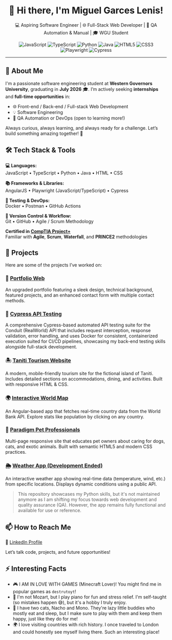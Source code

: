 <h1 align="center">👋 Hi there, I'm Miguel Garces Lenis!</h1>

<p align="center">
💻 Aspiring Software Engineer | 🌐 Full-Stack Web Developer | 🧪 QA Automation & Manual | 🎓  WGU Student 
</p>

<p align="center">
  <img src="https://img.shields.io/badge/JavaScript-F7DF1E?logo=javascript&logoColor=black" alt="JavaScript"/>
  <img src="https://img.shields.io/badge/TypeScript-3178C6?logo=typescript&logoColor=white" alt="TypeScript"/>
  <img src="https://img.shields.io/badge/Python-3776AB?logo=python&logoColor=white" alt="Python"/>
  <img src="https://img.shields.io/badge/Java-ED8B00?logo=java&logoColor=white" alt="Java"/>
  <img src="https://img.shields.io/badge/HTML5-E34F26?logo=html5&logoColor=white" alt="HTML5"/>
  <img src="https://img.shields.io/badge/CSS3-1572B6?logo=css3&logoColor=white" alt="CSS3"/>
  <img src="https://img.shields.io/badge/Playwright-2EAD33?logo=playwright&logoColor=white" alt="Playwright"/>
  <img src="https://img.shields.io/badge/Cypress-17202C?logo=cypress&logoColor=white" alt="Cypress"/>
</p>

---

## 📘 About Me

I'm a passionate software engineering student at **Western Governors University**, graduating in **July 2026** 🎓. I’m actively seeking **internships** and **full-time opportunities** in:

- 🌐 Front-end / Back-end / Full-stack Web Development  
- 💡 Software Engineering  
- 🔧 QA Automation or DevOps (open to learning more!)

Always curious, always learning, and always ready for a challenge. Let’s build something amazing together! 🚀

## 🛠️ Tech Stack & Tools

**💻 Languages:**  
JavaScript • TypeScript • Python • Java • HTML • CSS

**📚 Frameworks & Libraries:**  
AngularJS • Playwright (JavaScript/TypeScript) • Cypress

**🧪 Testing & DevOps:**  
Docker • Postman • GitHub Actions

**🔁 Version Control & Workflow:**  
Git • GitHub • Agile / Scrum Methodology

**Certified in [CompTIA Project+](https://www.credly.com/badges/922e12ff-b235-422b-9097-17107f79563e/public_url)**  
Familiar with **Agile**, **Scrum**, **Waterfall**, and **PRINCE2** methodologies  

## 🚀 Projects

Here are some of the projects I’ve worked on:

### 📁 [Portfolio Web](https://destrutoyt.github.io/MAGL-Portfolio)
An upgraded portfolio featuring a sleek design, technical background, featured projects, and an enhanced contact form with multiple contact methods.

### 🧪 [Cypress API Testing](https://github.com/destrutoyt/Cypress-API-Testing)
A comprehensive Cypress-based automated API testing suite for the Conduit (RealWorld) API that includes request interception, response validation, error handling, and uses Docker for consistent, containerized execution suited for CI/CD pipelines, showcasing my back-end testing skills alongside full-stack development.

### 🏝️ [Taniti Tourism Website](https://github.com/destrutoyt/Taniti-Website)
A modern, mobile-friendly tourism site for the fictional island of Taniti. Includes detailed sections on accommodations, dining, and activities. Built with responsive HTML & CSS.

### 🌍 [Interactive World Map](https://github.com/destrutoyt/Interactive-World-Map)
An Angular-based app that fetches real-time country data from the World Bank API. Explore stats like population by clicking on any country.

### 🐾 [Paradigm Pet Professionals](https://github.com/destrutoyt/Front-End-Project)
Multi-page responsive site that educates pet owners about caring for dogs, cats, and exotic animals. Built with semantic HTML5 and modern CSS practices.

### 🌦️ [Weather App (Development Ended)](https://github.com/destrutoyt/Weather_App)
An interactive weather app showing real-time data (temperature, wind, etc.) from specific locations. Displays dynamic conditions using a public API.
> This repository showcases my Python skills, but it's not maintained anymore as I am shifting my focus towards web development and quality assurance (QA). However, the app remains fully functional and available for use or reference.


## 📫 How to Reach Me

🔗 [LinkedIn Profile](https://www.linkedin.com/in/miguelgarcesl/)

Let’s talk code, projects, and future opportunities!


## ⚡ Interesting Facts

- 🎮 I AM IN LOVE WITH GAMES (Minecraft Lover)! You might find me in popular games as `destrutoyt`!
- 🎹 I'm not Mozart, but I play piano for fun and stress relief. I'm self-taught (so mistakes happen 😅), but it's a hobby I truly enjoy.
- 🐾 I have two cats, Nacho and Mono. They're lazy little buddies who mostly eat and sleep, but I make sure to play with them and keep them happy, just like they do for me!
- 🌍 I love visiting countries with rich history. I once traveled to London and could honestly see myself living there. Such an interesting place!

<!--
**destrutoyt/destrutoyt** is a ✨ _special_ ✨ repository because its `README.md` (this file) appears on your GitHub profile.
-->
